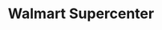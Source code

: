 ---
title: "Walmart Supercenter"
url: /spokane/walmart-supercenter-south-hayford-road/
shop: supermarket
---